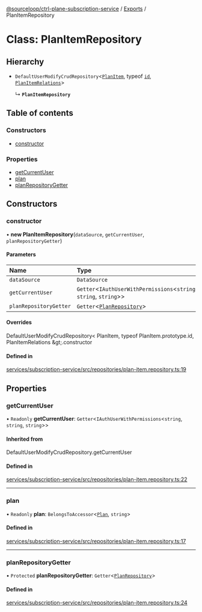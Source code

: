 [@sourceloop/ctrl-plane-subscription-service](../README.md) / [Exports](../modules.md) / PlanItemRepository

# Class: PlanItemRepository

## Hierarchy

- `DefaultUserModifyCrudRepository`<[`PlanItem`](PlanItem.md), typeof [`id`](PlanItem.md#id), [`PlanItemRelations`](../interfaces/PlanItemRelations.md)\>

  ↳ **`PlanItemRepository`**

## Table of contents

### Constructors

- [constructor](PlanItemRepository.md#constructor)

### Properties

- [getCurrentUser](PlanItemRepository.md#getcurrentuser)
- [plan](PlanItemRepository.md#plan)
- [planRepositoryGetter](PlanItemRepository.md#planrepositorygetter)

## Constructors

### constructor

• **new PlanItemRepository**(`dataSource`, `getCurrentUser`, `planRepositoryGetter`)

#### Parameters

| Name | Type |
| :------ | :------ |
| `dataSource` | `DataSource` |
| `getCurrentUser` | `Getter`<`IAuthUserWithPermissions`<`string`, `string`, `string`\>\> |
| `planRepositoryGetter` | `Getter`<[`PlanRepository`](PlanRepository.md)\> |

#### Overrides

DefaultUserModifyCrudRepository&lt;
  PlanItem,
  typeof PlanItem.prototype.id,
  PlanItemRelations
\&gt;.constructor

#### Defined in

[services/subscription-service/src/repositories/plan-item.repository.ts:19](https://github.com/sourcefuse/arc-saas/blob/c6084d0/services/subscription-service/src/repositories/plan-item.repository.ts#L19)

## Properties

### getCurrentUser

• `Readonly` **getCurrentUser**: `Getter`<`IAuthUserWithPermissions`<`string`, `string`, `string`\>\>

#### Inherited from

DefaultUserModifyCrudRepository.getCurrentUser

#### Defined in

[services/subscription-service/src/repositories/plan-item.repository.ts:22](https://github.com/sourcefuse/arc-saas/blob/c6084d0/services/subscription-service/src/repositories/plan-item.repository.ts#L22)

___

### plan

• `Readonly` **plan**: `BelongsToAccessor`<[`Plan`](Plan.md), `string`\>

#### Defined in

[services/subscription-service/src/repositories/plan-item.repository.ts:17](https://github.com/sourcefuse/arc-saas/blob/c6084d0/services/subscription-service/src/repositories/plan-item.repository.ts#L17)

___

### planRepositoryGetter

• `Protected` **planRepositoryGetter**: `Getter`<[`PlanRepository`](PlanRepository.md)\>

#### Defined in

[services/subscription-service/src/repositories/plan-item.repository.ts:24](https://github.com/sourcefuse/arc-saas/blob/c6084d0/services/subscription-service/src/repositories/plan-item.repository.ts#L24)
